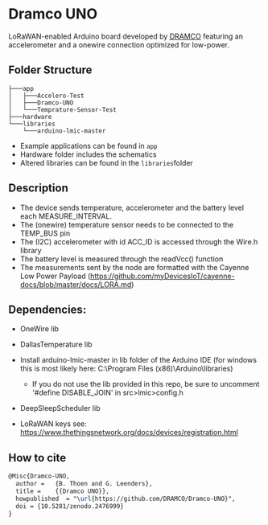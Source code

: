 # Dramco UNO

LoRaWAN-enabled Arduino board developed by [DRAMCO](https://www.dramco.be) featuring an accelerometer and a onewire connection optimized for low-power.

## Folder Structure

```
├───app
│   ├───Accelero-Test
│   ├───Dramco-UNO
│   └───Temprature-Sensor-Test
├───hardware
└───libraries
    └───arduino-lmic-master
```

- Example applications can be found in `app`
- Hardware folder includes the schematics 
- Altered libraries can be found in the `libraries`folder

## Description

- The device sends temperature, accelerometer and the battery level each MEASURE_INTERVAL.
- The (onewire) temperature sensor needs to be connected to the TEMP_BUS pin
- The (I2C) accelerometer with id ACC_ID is accessed through the Wire.h library
- The battery level is measured through the readVcc() function
- The measurements sent by the node are formatted with the Cayenne Low Power Payload (https://github.com/myDevicesIoT/cayenne-docs/blob/master/docs/LORA.md)

##  Dependencies:
- OneWire lib
- DallasTemperature lib
- Install arduino-lmic-master in lib folder of the Arduino IDE (for windows this is most likely here: C:\Program Files (x86)\Arduino\libraries)
    * If you do not use the lib provided in this repo, be sure to uncomment '#define DISABLE_JOIN' in src>lmic>config.h
- DeepSleepScheduler lib

- LoRaWAN keys see: https://www.thethingsnetwork.org/docs/devices/registration.html


## How to cite
```LaTex
@Misc{Dramco-UNO,
  author =   {B. Thoen and G. Leenders},
  title =    {{Dramco UNO}},
  howpublished  = "\url{https://github.com/DRAMCO/Dramco-UNO}",
  doi = {10.5281/zenodo.2476999}
}
```
